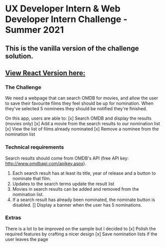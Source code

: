# UX Developer Intern & Web Developer Intern Challenge - Summer 2021
## This is the vanilla version of the challenge solution. 
[View React Version here:](https://asoluka.github.io/shoppies-react/)
---


### The Challenge
We need a webpage that can search OMDB for movies, and allow the user to save their favourite films they feel should be up for nomination. When they've selected 5 nominees they should be notified they're finished.

On this app, users are able to:
[x] Search OMDB and display the results (movies only)
[x] Add a movie from the search results to our nomination list
[x] View the list of films already nominated
[x] Remove a nominee from the nomination list

### Technical requirements
Search results should come from OMDB's API (free API key: http://www.omdbapi.com/apikey.aspx).
1. Each search result has at least its title, year of release and a button to nominate that film.
2. Updates to the search terms update the result list
3. Movies in search results can be added and removed from the nomination list.
4. If a search result has already been nominated, the nominate button is disabled.
[] Display a banner when the user has 5 nominations.


### Extras
There is a lot to be improved on the sample but I decided to
[x] Polish the required features by crafting a nicer design
[x] Save nomination lists if the user leaves the page
